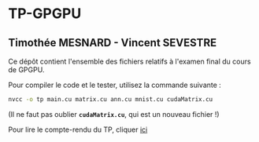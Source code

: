 # TP-GPGPU

## Timothée MESNARD - Vincent SEVESTRE
Ce dépôt contient l'ensemble des fichiers relatifs à l'examen final du cours de GPGPU. 

Pour compiler le code et le tester, utilisez la commande suivante :

```bash
nvcc -o tp main.cu matrix.cu ann.cu mnist.cu cudaMatrix.cu 
``` 

(Il ne faut pas oublier **`cudaMatrix.cu`**, qui est un nouveau fichier !)

Pour lire le compte-rendu du TP, cliquer [ici](rapport.md)
